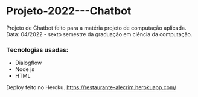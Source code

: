 # Projeto-2022---Chatbot

Projeto de Chatbot feito para a matéria projeto de computação aplicada.
Data: 04/2022 - sexto semestre da graduação em ciência da computação.

### Tecnologias usadas:
* Dialogflow
* Node js
* HTML

Deploy feito no Heroku.
https://restaurante-alecrim.herokuapp.com/

